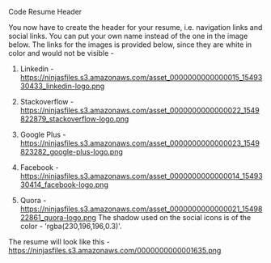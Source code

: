Code Resume Header

You now have to create the header for your resume, i.e. navigation links and social links.
You can put your own name instead of the one in the image below.
The links for the images is provided below, since they are white in color and would not be visible -
1. Linkedin - https://ninjasfiles.s3.amazonaws.com/asset_0000000000000015_1549330433_linkedin-logo.png

2. Stackoverflow - https://ninjasfiles.s3.amazonaws.com/asset_0000000000000022_1549822879_stackoverflow-logo.png

3. Google Plus - https://ninjasfiles.s3.amazonaws.com/asset_0000000000000023_1549823282_google-plus-logo.png

4. Facebook - https://ninjasfiles.s3.amazonaws.com/asset_0000000000000014_1549330414_facebook-logo.png

5. Quora - https://ninjasfiles.s3.amazonaws.com/asset_0000000000000021_1549822861_quora-logo.png
The shadow used on the social icons is of the color - 'rgba(230,196,196,0.3)'.


The resume will look like this - https://ninjasfiles.s3.amazonaws.com/0000000000001635.png 